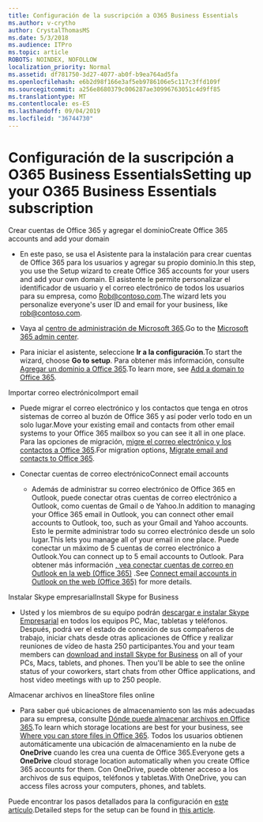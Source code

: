 ```yaml
---
title: Configuración de la suscripción a O365 Business Essentials
ms.author: v-crytho
author: CrystalThomasMS
ms.date: 5/3/2018
ms.audience: ITPro
ms.topic: article
ROBOTS: NOINDEX, NOFOLLOW
localization_priority: Normal
ms.assetid: df781750-3d27-4077-ab0f-b9ea764ad5fa
ms.openlocfilehash: e6b2d98f166e3af5eb9786106e5c117c3ffd109f
ms.sourcegitcommit: a256e8680379c006287ae30996763051c4d9ff85
ms.translationtype: MT
ms.contentlocale: es-ES
ms.lasthandoff: 09/04/2019
ms.locfileid: "36744730"
---
```

# <a name="setting-up-your-o365-business-essentials-subscription"></a><span data-ttu-id="f6e0f-102">Configuración de la suscripción a O365 Business Essentials</span><span class="sxs-lookup"><span data-stu-id="f6e0f-102">Setting up your O365 Business Essentials subscription</span></span>

<span data-ttu-id="f6e0f-103">Crear cuentas de Office 365 y agregar el dominio</span><span class="sxs-lookup"><span data-stu-id="f6e0f-103">Create Office 365 accounts and add your domain</span></span>
  
- <span data-ttu-id="f6e0f-104">En este paso, se usa el Asistente para la instalación para crear cuentas de Office 365 para los usuarios y agregar su propio dominio.</span><span class="sxs-lookup"><span data-stu-id="f6e0f-104">In this step, you use the Setup wizard to create Office 365 accounts for your users and add your own domain.</span></span> <span data-ttu-id="f6e0f-105">El asistente le permite personalizar el identificador de usuario y el correo electrónico de todos los usuarios para su empresa, como [Rob@contoso.com](mailto:rob@contoso.com).</span><span class="sxs-lookup"><span data-stu-id="f6e0f-105">The wizard lets you personalize everyone's user ID and email for your business, like [rob@contoso.com](mailto:rob@contoso.com).</span></span>
    
- <span data-ttu-id="f6e0f-106">Vaya al [centro de administración de Microsoft 365](https://login.partner.microsoftonline.cn/).</span><span class="sxs-lookup"><span data-stu-id="f6e0f-106">Go to the [Microsoft 365 admin center](https://login.partner.microsoftonline.cn/).</span></span>
    
- <span data-ttu-id="f6e0f-107">Para iniciar el asistente, seleccione **Ir a la configuración**.</span><span class="sxs-lookup"><span data-stu-id="f6e0f-107">To start the wizard, choose **Go to setup**.</span></span> <span data-ttu-id="f6e0f-108">Para obtener más información, consulte [Agregar un dominio a Office 365](https://docs.microsoft.com/office365/admin/setup/add-domain).</span><span class="sxs-lookup"><span data-stu-id="f6e0f-108">To learn more, see [Add a domain to Office 365](https://docs.microsoft.com/office365/admin/setup/add-domain).</span></span>
    
<span data-ttu-id="f6e0f-109">Importar correo electrónico</span><span class="sxs-lookup"><span data-stu-id="f6e0f-109">Import email</span></span>
  
- <span data-ttu-id="f6e0f-110">Puede migrar el correo electrónico y los contactos que tenga en otros sistemas de correo al buzón de Office 365 y así poder verlo todo en un solo lugar.</span><span class="sxs-lookup"><span data-stu-id="f6e0f-110">Move your existing email and contacts from other email systems to your Office 365 mailbox so you can see it all in one place.</span></span> <span data-ttu-id="f6e0f-111">Para las opciones de migración, [migre el correo electrónico y los contactos a Office 365](https://docs.microsoft.com/office365/admin/setup/migrate-email-and-contacts-admin).</span><span class="sxs-lookup"><span data-stu-id="f6e0f-111">For migration options, [Migrate email and contacts to Office 365](https://docs.microsoft.com/office365/admin/setup/migrate-email-and-contacts-admin).</span></span>
    
- <span data-ttu-id="f6e0f-112">Conectar cuentas de correo electrónico</span><span class="sxs-lookup"><span data-stu-id="f6e0f-112">Connect email accounts</span></span>
    
  - <span data-ttu-id="f6e0f-113">Además de administrar su correo electrónico de Office 365 en Outlook, puede conectar otras cuentas de correo electrónico a Outlook, como cuentas de Gmail o de Yahoo.</span><span class="sxs-lookup"><span data-stu-id="f6e0f-113">In addition to managing your Office 365 email in Outlook, you can connect other email accounts to Outlook, too, such as your Gmail and Yahoo accounts.</span></span> <span data-ttu-id="f6e0f-114">Esto le permite administrar todo su correo electrónico desde un solo lugar.</span><span class="sxs-lookup"><span data-stu-id="f6e0f-114">This lets you manage all of your email in one place.</span></span> <span data-ttu-id="f6e0f-115">Puede conectar un máximo de 5 cuentas de correo electrónico a Outlook.</span><span class="sxs-lookup"><span data-stu-id="f6e0f-115">You can connect up to 5 email accounts to Outlook.</span></span> <span data-ttu-id="f6e0f-116">Para obtener más información [, vea conectar cuentas de correo en Outlook en la web (Office 365)](https://support.office.com/Article/Connect-email-accounts-in-Outlook-on-the-web-Office-365-d7012ff0-924f-4f78-8aca-c3912d886c4d) .</span><span class="sxs-lookup"><span data-stu-id="f6e0f-116">See [Connect email accounts in Outlook on the web (Office 365)](https://support.office.com/Article/Connect-email-accounts-in-Outlook-on-the-web-Office-365-d7012ff0-924f-4f78-8aca-c3912d886c4d) for more details.</span></span> 
    
<span data-ttu-id="f6e0f-117">Instalar Skype empresarial</span><span class="sxs-lookup"><span data-stu-id="f6e0f-117">Install Skype for Business</span></span>
  
- <span data-ttu-id="f6e0f-p105">Usted y los miembros de su equipo podrán [descargar e instalar Skype Empresarial](https://support.office.com/Article/download-and-install-Skype-for-Business-8a0d4da8-9d58-44f9-9759-5c8f340cb3fb) en todos los equipos PC, Mac, tabletas y teléfonos. Después, podrá ver el estado de conexión de sus compañeros de trabajo, iniciar chats desde otras aplicaciones de Office y realizar reuniones de vídeo de hasta 250 participantes.</span><span class="sxs-lookup"><span data-stu-id="f6e0f-p105">You and your team members can [download and install Skype for Business](https://support.office.com/Article/download-and-install-Skype-for-Business-8a0d4da8-9d58-44f9-9759-5c8f340cb3fb) on all of your PCs, Macs, tablets, and phones. Then you'll be able to see the online status of your coworkers, start chats from other Office applications, and host video meetings with up to 250 people.</span></span> 
    
<span data-ttu-id="f6e0f-120">Almacenar archivos en línea</span><span class="sxs-lookup"><span data-stu-id="f6e0f-120">Store files online</span></span>
  
- <span data-ttu-id="f6e0f-121">Para saber qué ubicaciones de almacenamiento son las más adecuadas para su empresa, consulte [Dónde puede almacenar archivos en Office 365](https://support.office.com/article/c7c20284-bc94-47f4-9728-d28e9daf0790.aspx).</span><span class="sxs-lookup"><span data-stu-id="f6e0f-121">To learn which storage locations are best for your business, see [Where you can store files in Office 365](https://support.office.com/article/c7c20284-bc94-47f4-9728-d28e9daf0790.aspx).</span></span> <span data-ttu-id="f6e0f-122">Todos los usuarios obtienen automáticamente una ubicación de almacenamiento en la nube de **OneDrive** cuando les crea una cuenta de Office 365.</span><span class="sxs-lookup"><span data-stu-id="f6e0f-122">Everyone gets a **OneDrive** cloud storage location automatically when you create Office 365 accounts for them.</span></span> <span data-ttu-id="f6e0f-123">Con OneDrive, puede obtener acceso a los archivos de sus equipos, teléfonos y tabletas.</span><span class="sxs-lookup"><span data-stu-id="f6e0f-123">With OneDrive, you can access files across your computers, phones, and tablets.</span></span> 
    
<span data-ttu-id="f6e0f-124">Puede encontrar los pasos detallados para la configuración en [este artículo](https://docs.microsoft.com/office365/admin/setup/setup).</span><span class="sxs-lookup"><span data-stu-id="f6e0f-124">Detailed steps for the setup can be found in [this article](https://docs.microsoft.com/office365/admin/setup/setup).</span></span>
  

